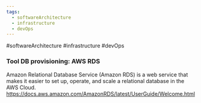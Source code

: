 ```yaml
---
tags:
  - softwareArchitecture
  - infrastructure
  - devOps
---
```

#softwareArchitecture #infrastructure #devOps


### Tool DB provisioning: AWS RDS
Amazon Relational Database Service (Amazon RDS) is a web service that makes it easier to set up, operate, and scale a relational database in the AWS Cloud.
https://docs.aws.amazon.com/AmazonRDS/latest/UserGuide/Welcome.html
